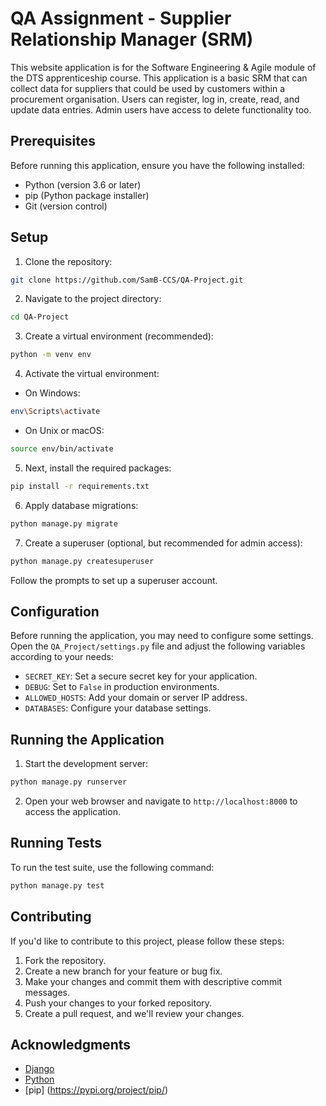 # QA Assignment - Supplier Relationship Manager (SRM)

This website application is for the Software Engineering & Agile module of the DTS apprenticeship course. This application is a basic SRM that can collect data for suppliers that could be used by customers within a procurement organisation. Users can register, log in, create, read, and update data entries. Admin users have access to delete functionality too. 

## Prerequisites

Before running this application, ensure you have the following installed:

- Python (version 3.6 or later)
- pip (Python package installer)
- Git (version control)

## Setup

1. Clone the repository:
```bash
git clone https://github.com/SamB-CCS/QA-Project.git
```

2. Navigate to the project directory:
```bash
cd QA-Project
```

3. Create a virtual environment (recommended):
```bash
python -m venv env
```

4. Activate the virtual environment:
- On Windows:
```bash
env\Scripts\activate
```
- On Unix or macOS:
```bash
source env/bin/activate
```

5. Next, install the required packages:
```bash
pip install -r requirements.txt
```

6. Apply database migrations:
```bash
python manage.py migrate
```
7. Create a superuser (optional, but recommended for admin access):
```bash
python manage.py createsuperuser
```
Follow the prompts to set up a superuser account.

## Configuration

Before running the application, you may need to configure some settings. Open the `QA_Project/settings.py` file and adjust the following variables according to your needs:

- `SECRET_KEY`: Set a secure secret key for your application.
- `DEBUG`: Set to `False` in production environments.
- `ALLOWED_HOSTS`: Add your domain or server IP address.
- `DATABASES`: Configure your database settings.

## Running the Application

1. Start the development server:
```bash
python manage.py runserver
```
2. Open your web browser and navigate to `http://localhost:8000` to access the application.

## Running Tests

To run the test suite, use the following command:
```bash
python manage.py test
```
## Contributing

If you'd like to contribute to this project, please follow these steps:

1. Fork the repository.
2. Create a new branch for your feature or bug fix.
3. Make your changes and commit them with descriptive commit messages.
4. Push your changes to your forked repository.
5. Create a pull request, and we'll review your changes.

## Acknowledgments

- [Django](https://www.djangoproject.com/)
- [Python](https://www.python.org/)
- [pip] (https://pypi.org/project/pip/)